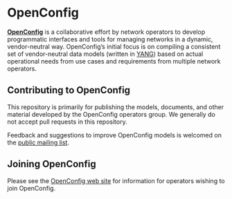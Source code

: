 # OpenConfig

[**OpenConfig**](http://www.openconfig.net) is a collaborative effort by network operators to develop programmatic interfaces and tools for managing networks in a dynamic, vendor-neutral way.  OpenConfig’s initial focus is on compiling a consistent set of vendor-neutral data models (written in [YANG](http://datatracker.ietf.org/doc/rfc6020/))  based on actual operational needs from use cases and requirements from multiple network operators.

## Contributing to OpenConfig

This repository is primarily for publishing the models, documents, and other material developed by the OpenConfig operators group.  We generally do not accept pull requests in this repository.

Feedback and suggestions to improve OpenConfig models is welcomed on the [public mailing list](https://groups.google.com/forum/?hl=en#!forum/netopenconfig).

## Joining OpenConfig

Please see the [OpenConfig web site](http://www.openconfig.net) for information for operators wishing to join OpenConfig.